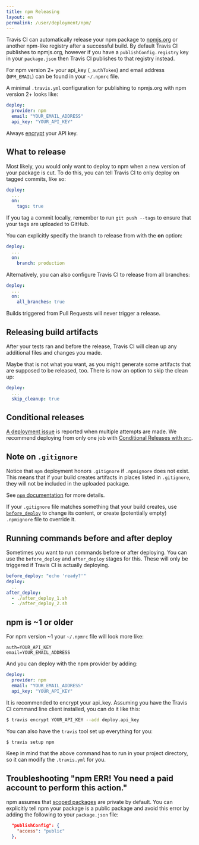 ```yaml
---
title: npm Releasing
layout: en
permalink: /user/deployment/npm/
---
```


Travis CI can automatically release your npm package to [npmjs.org](https://npmjs.org/)
or another npm-like registry after a successful build. By default Travis CI
publishes to npmjs.org, however if you have a `publishConfig.registry` key in your
`package.json` then Travis CI publishes to that registry instead.


<div id="toc"></div>

For npm version 2+ your api_key (`_authToken`) and email address (`NPM_EMAIL`) can be found in your `~/.npmrc` file.

A minimal `.travis.yml` configuration for publishing to npmjs.org with npm version 2+ looks like:

```yaml
deploy:
  provider: npm
  email: "YOUR_EMAIL_ADDRESS"
  api_key: "YOUR_API_KEY"
```

Always [encrypt](/user/encryption-keys/#Usage) your API key.

## What to release

Most likely, you would only want to deploy to npm when a new version of your
package is cut. To do this, you can tell Travis CI to only deploy on tagged
commits, like so:

```yaml
deploy:
  ...
  on:
    tags: true
```

If you tag a commit locally, remember to run `git push --tags` to ensure that
your tags are uploaded to GitHub.

You can explicitly specify the branch to release from with the **on** option:

```yaml
deploy:
  ...
  on:
    branch: production
```

Alternatively, you can also configure Travis CI to release from all branches:

```yaml
deploy:
  ...
  on:
    all_branches: true
```

Builds triggered from Pull Requests will never trigger a release.

## Releasing build artifacts

After your tests ran and before the release, Travis CI will clean up any additional files and changes you made.

Maybe that is not what you want, as you might generate some artifacts that are supposed to be released, too. There is now an option to skip the clean up:

```yaml
deploy:
  ...
  skip_cleanup: true
```

## Conditional releases

[A deployment issue](https://github.com/travis-ci/travis-ci/issues/4738) is
reported when multiple attempts are made.
We recommend deploying from only one job with
[Conditional Releases with `on:`](/user/deployment#Conditional-Releases-with-on%3A).

## Note on `.gitignore`

Notice that `npm` deployment honors `.gitignore` if `.npmignore` does not exist.
This means that if your build creates artifacts in places listed in `.gitignore`,
they will not be included in the uploaded package.

See [`npm` documentation](https://docs.npmjs.com/misc/developers#keeping-files-out-of-your-package)
for more details.

If your `.gitignore` file matches something that your build creates, use
[`before_deploy`](#Running-commands-before-and-after-deploy) to change
its content, or create (potentially empty) `.npmignore` file
to override it.

## Running commands before and after deploy

Sometimes you want to run commands before or after deploying. You can use the `before_deploy` and `after_deploy` stages for this. These will only be triggered if Travis CI is actually deploying.

```yaml
before_deploy: "echo 'ready?'"
deploy:
  ..
after_deploy:
  - ./after_deploy_1.sh
  - ./after_deploy_2.sh
```

## npm is ~1 or older

For npm version ~1 your `~/.npmrc` file will look more like:

```
auth=YOUR_API_KEY
email=YOUR_EMAIL_ADDRESS
```

And you can deploy with the npm provider by adding:

```yaml
deploy:
  provider: npm
  email: "YOUR_EMAIL_ADDRESS"
  api_key: "YOUR_API_KEY"
```

It is recommended to encrypt your api_key. Assuming you have the Travis CI command
line client installed, you can do it like this:

```bash
$ travis encrypt YOUR_API_KEY --add deploy.api_key
```

You can also have the `travis` tool set up everything for you:

```bash
$ travis setup npm
```

Keep in mind that the above command has to run in your project directory, so
it can modify the `.travis.yml` for you.

## Troubleshooting "npm ERR! You need a paid account to perform this action."

npm assumes that [scoped packages](https://docs.npmjs.com/misc/scope) are
private by default. You can explicitly tell npm your package is a public package
and avoid this error by adding the following to your `package.json` file:

```json
  "publishConfig": {
    "access": "public"
  },
```
